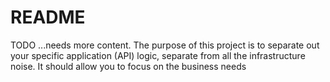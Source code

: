 # README

TODO
...needs more content. The purpose of this project is to separate out your
specific application (API) logic, separate from all the infrastructure noise. It
should allow you to focus on the business needs

